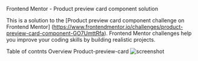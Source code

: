 Frontend Mentor - Product preview card component solution

This is a solution to the [Product preview card component challenge on Frontend Mentor]
(https://www.frontendmentor.io/challenges/product-preview-card-component-GO7UmttRfa). 
Frontend Mentor challenges help you improve your coding skills by building realistic projects. 

Table of contnts
Overview
  Product-preview-card
  ![screenshot](https://user-images.githubusercontent.com/88828065/187541670-02c5b72b-0936-47ba-b12f-1cf80cfd4811.PNG)
